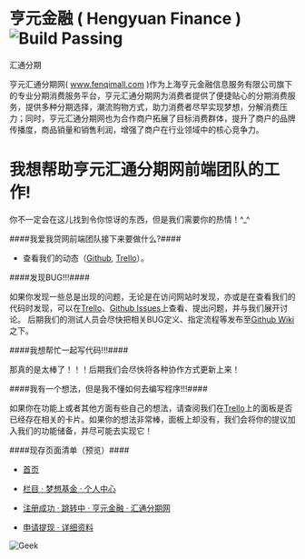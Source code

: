 亨元金融 ( Hengyuan Finance )  ![Build Passing](http://img.shields.io/travis/joyent/node/v0.6.svg?style=flat 'Build Passing')
=============================================================================================================================
汇通分期

亨元汇通分期网( www.fenqimall.com )作为上海亨元金融信息服务有限公司旗下的专业分期消费服务平台，亨元汇通分期网为消费者提供了便捷贴心的分期消费服务，提供多种分期选择，潮流购物方式，助力消费者尽早实现梦想，分解消费压力；同时，亨元汇通分期网也为合作商户拓展了目标消费群体，提升了商户的品牌传播度，商品销量和销售利润，增强了商户在行业领域中的核心竞争力。



我想帮助亨元汇通分期网前端团队的工作!
=====================================

你不一定会在这儿找到令你惊讶的东西，但是我们需要你的热情！^_^



####我爱我贷网前端团队接下来要做什么?####

* 查看我们的动态（[Github](http://goo.gl/eHd48q '点击查看'), [Trello](http://goo.gl/kyPFyQ '点击查看')）。

####发现BUG!!!####

如果你发现一些总是出现的问题，无论是在访问网站时发现，亦或是在查看我们的代码时发现，可以在[Trello](http://goo.gl/kyPFyQ '点击查看')、[Github Issues](http://goo.gl/d9LKX8 '点击查看')上查看、提出问题，并与我们展开讨论。
后期我们的测试人员会尽快把相关BUG定义、指定流程等发布至[Github Wiki](http://goo.gl/JuoOrl '点击查看')之下。

####我想帮忙一起写代码!!!####

那真的是太棒了！！！后期我们会尽快将各种协作方式更新上来！

####我有一个想法，但是我不懂如何去编写程序!!!####

如果你在功能上或者其他方面有些自己的想法，请查阅我们在[Trello](http://goo.gl/kyPFyQ '点击查看')上的面板是否已经存在相关的卡片。如果你的想法非常棒，面板上却没有，我们会将你的提议加入我们的功能储备，并尽可能去实现它！

####现存页面清单（预览）####

- [首页](http://goo.gl/F3MROx '点击查看')

- [栏目 · 梦想基金 · 个人中心](http://goo.gl/asNyO9 '点击查看')

- [注册成功 · 跳转中 · 亨元金融 · 汇通分期网](http://goo.gl/33QSFt '点击查看')

- [申请提现 · 详细资料](http://goo.gl/c58MLH "点击查看")

![Geek](http://instasrc.com/1024x468/geek)